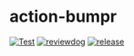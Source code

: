 # action-bumpr

[![Test](https://github.com/haya14busa/action-bumpr/workflows/Test/badge.svg)](https://github.com/haya14busa/action-bumpr/actions?query=workflow%3ATest)
[![reviewdog](https://github.com/haya14busa/action-bumpr/workflows/reviewdog/badge.svg)](https://github.com/haya14busa/action-bumpr/actions?query=workflow%3Areviewdog)
[![release](https://github.com/haya14busa/action-bumpr/workflows/release/badge.svg)](https://github.com/haya14busa/action-bumpr/actions?query=event%3Apull_request+workflow%3Arelease)
